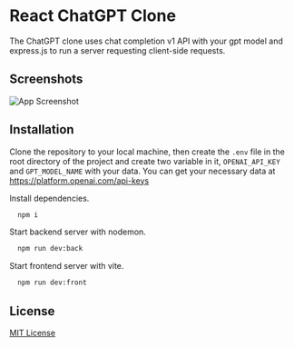 # React ChatGPT Clone

The ChatGPT clone uses chat completion v1 API with your gpt model and express.js to run a server requesting client-side requests.

## Screenshots

![App Screenshot](https://github.com/uigywnkiub/react-chatgpt-clone/assets/29861553/1a5960f8-3c96-48b5-a1dd-48dfc49437bc)

## Installation

Clone the repository to your local machine, then create the `.env` file in the root directory of the project and create two variable in it, `OPENAI_API_KEY` and `GPT_MODEL_NAME` with your data. You can get your necessary data at https://platform.openai.com/api-keys

Install dependencies.

```bash
  npm i
```

Start backend server with nodemon.

```bash
  npm run dev:back
```

Start frontend server with vite.

```bash
  npm run dev:front
```

## License

[MIT License](LICENSE)
